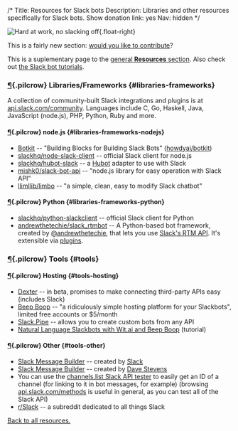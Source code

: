 /*
Title: Resources for Slack bots
Description: Libraries and other resources specifically for Slack bots.
Show donation link: yes
Nav: hidden
*/

![Hard at work, no slacking off](/content/images/illustrations/marc-press.jpg){.float-right}

<div class="note">
  This is a fairly new section: <a href="https://github.com/botwiki/botwiki.org">would you like to contribute</a>?
</div>

This is a suplementary page to the [general **Resources** section](/resources). Also check out [the Slack bot tutorials](/tutorials/slackbots).

### [¶](#libraries-frameworks){.pilcrow} Libraries/Frameworks {#libraries-frameworks}

A collection of community-built Slack integrations and plugins is at [api.slack.com/community](https://api.slack.com/community). Languages include C, Go, Haskell, Java, JavaScript (node.js), PHP, Python, Ruby and more.

#### [¶](#libraries-frameworks-nodejs){.pilcrow} node.js {#libraries-frameworks-nodejs}

- [Botkit](http://howdy.ai/botkit/) -- "Building Blocks for Building Slack Bots" ([howdyai/botkit](https://github.com/howdyai/botkit))
- [slackhq/node-slack-client](https://github.com/slackhq/node-slack-client) -- official Slack client for node.js
- [slackhq/hubot-slack](https://github.com/slackhq/hubot-slack) -- a [Hubot](https://hubot.github.com/) adapter to use with Slack
- [mishk0/slack-bot-api](https://github.com/mishk0/slack-bot-api) -- "node.js library for easy operation with Slack API"
- [llimllib/limbo](https://github.com/llimllib/limbo) -- "a simple, clean, easy to modify Slack chatbot"

#### [¶](#libraries-frameworks-python){.pilcrow} Python {#libraries-frameworks-python}

- [slackhq/python-slackclient](https://github.com/slackhq/python-slackclient) -- official Slack client for Python
- [andrewthetechie/slack_rtmbot](https://github.com/andrewthetechie/slack_rtmbot) -- A Python-based bot framework, created by [@andrewthetechie](https://twitter.com/andrewthetechie), that lets you use [Slack's RTM API](https://api.slack.com/rtm). It's extensible via [plugins](https://github.com/andrewthetechie/slack_rtmbot/tree/master/doc/plugins#creating-plugins).


### [¶](#tools){.pilcrow} Tools {#tools}

#### [¶](#tools-hosting){.pilcrow} Hosting {#tools-hosting}

- [Dexter](https://rundexter.com/) -- in beta, promises to make connecting third-party APIs easy (includes Slack)
- [Beep Boop](https://beepboophq.com/) -- "a ridiculously simple hosting platform for your Slackbots", limited free accounts or $5/month
- [Slack.Pipe](http://slack.datastack.co/) -- allows you to create custom bots from any API
- [Natural Language Slackbots with Wit.ai and Beep Boop](https://blog.beepboophq.com/natural-language-slackbots-with-wit-ai-and-beep-boop-c007cf303c04#.vqo9vksf1) (tutorial)

#### [¶](#tools-other){.pilcrow} Other {#tools-other}

- [Slack Message Builder](https://api.slack.com/docs/formatting/builder) -- created by [Slack](https://twitter.com/SlackHQ)
- [Slack Message Builder](http://davestevens.github.io/slack-message-builder/) -- created by [Dave Stevens](https://github.com/davestevens)
- You can use the [channels.list Slack API tester](https://api.slack.com/methods/channels.list/test) to easily get an ID of a channel (for linking to it in bot messages, for example) (browsing [api.slack.com/methods](https://api.slack.com/methods) is useful in general, as you can test all of the Slack API)
- [r/Slack](https://www.reddit.com/r/Slack/) -- a subreddit dedicated to all things Slack


[Back to all resources.](/resources)